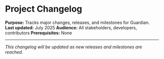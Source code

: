 # Project Changelog

**Purpose:** Tracks major changes, releases, and milestones for Guardian.
**Last updated:** July 2025
**Audience:** All stakeholders, developers, contributors
**Prerequisites:** None

---

*This changelog will be updated as new releases and milestones are reached.*
